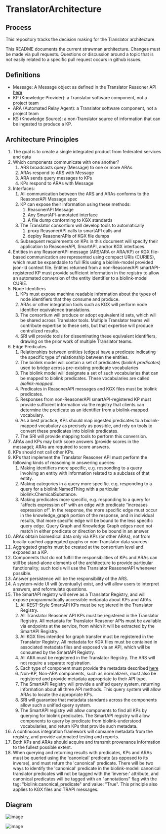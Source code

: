 # TranslatorArchitecture

## Process

This repository tracks the decision making for the Translator architecture.

This README documents the current strawman architecture.  Changes must be made via pull requests.   Questions or discussion around a topic that is not easily related to a specific pull request occurs in github issues.

## Definitions

  * Message: A Message object as defined in the Translator Reasoner API [here](https://github.com/NCATSTranslator/ReasonerAPI/blob/master/TranslatorReasonerAPI.yaml#L161)
  * KP (Knowledge Provider): a Translator software component, not a project team
  * ARA (Automated Relay Agent): a Translator software component, not a project team
  * KS (Knowledge Source): a non-Translator source of information that can be ingested to produce a KP.

## Architecture Principles

1. The goal is to create a single integrated product from federated services and data
1. Which components communicate with one another?
    1. ARS broadcasts query (Message) to one or more ARAs
    1. ARAs respond to ARS with Message
    1. ARA sends query messages to KPs
    1. KPs respond to ARAs with Message
1. Interfaces:
   1. All communication between the ARS and ARAs conforms to the ReasonerAPI Message spec
   1. KP can expose their information using these methods:
      1. ReasonerAPI Message
      1. Any SmartAPI-annotated interface
      1. A file dump conforming to KGX standards
   1. The Translator consortium will develop tools to automatically 
      1. proxy ReasonerAPI calls to smartAPI calls and 
      1. deploy ReasonerAPIs of KGX file dumps 
   1. Subsequent requirements on KPs in this document will specify their application to ReasonerAPI, SmartAPI, and/or KGX interfaces.
1. Entities in any ReasonerAPI message (ARS/ARA or ARA/KP) or KGX file-based communication are represented using compact URIs (CURIES), which must be expandable to full IRIs using a biolink-model provided json-ld context file.  Entities returned from a non-ReasonerAPI smartAPI-registered KP must provide sufficient information in the registry to allow an automated conversion of the entity identifier to a biolink-model CURIE.
1. Node Identifiers
   1. KPs must expose machine readable information about the types of node identifiers that they consume and produce.
   1. ARAs or other integration tools such as KGX will perform node identifier equivalence translations.
   1. The consortium will produce or adopt equivalent id sets, which will be shared across Translator tools.  Multiple Translator teams will contribute expertise to these sets, but that expertise will produce centralized results.
   1. SRI will provide tools for disseminating these equivalent identifiers, drawing on the prior work of multiple Translator teams.
1. Edge Predicates
   1. Relationships between entities (edges) have a predicate indicating the specific type of relationship between the entities.
   1. The biolink model will contain a set of predicates (_biolink predicates_) used to bridge across pre-existing predicate vocabularies
   1. The biolink model will designate a set of such vocabularies that can be mapped to biolink predicates. These vocabularies are called _biolink-mapped_.
   1. Predicates in ReasonerAPI messages and KGX files must be biolink predicates.
   1. Responses from non-ReasonerAPI smartAPI-registered KP must provide sufficient information via the registry that clients can determine the predicate as an identifier from a biolink-mapped vocabulary.
   1. As a best practice, KPs should map ingested predicates to a biolink-mapped vocabulary as precisely as possible, and rely on tools to convert these predicates into biolink predicates.
   1. The SRI will provide mapping tools to perform this conversion.
1. ARAs and KPs may both score answers (provide scores in the message); ARAs are required to score answers.
1. KPs should not call other KPs.
1. KPs that implement the Translator Reasoner API must perform the following kinds of reasoning in answering queries:
   1. Making identifiers more specific, e.g. responding to a query involving an entity with information related to a subclass of that entity.
   1. Making categories in a query more specific. e.g. responding to a query for a biolink:NamedThing with a particular biolink:ChemicalSubstance.
   1. Making predicates more specific, e.g. responding to a query for “affects expression of” with an edge with predicate “increases expression of”.  In the response, the more specific edge must occur in the knowledge_graph portion of the response, and in individual results, that more specific edge will be bound to the less specific query edge.  Query Graph and Knowledge Graph edges need not match in either predicate or direction to be bound in an answer.
1. ARAs obtain biomedical data only via KPs (or other ARAs), not from locally-cached aggregated graphs or non-Translator data sources.
1. Aggregated graphs must be created at the consortium level and exposed as a KP.
1. Components that do not fulfill the responsibilities of KPs and ARAs can still be stand-alone elements of the architecture to provide particular functionality; such tools will use the Translator ReasonerAPI whenever possible.
1. Answer persistence will be the responsibility of the ARS.
1. A system-wide UI will (eventually) exist, and will allow users to interpret answers, and reformulate questions.
1. The SmartAPI registry will serve as a Translator Registry, and will expose programmatically accessible metadata about KPs and ARAs.
    1. All REST-Style SmartAPI KPs must be registered in the Translator Registry.
    1. All Translator Reasoner API KPs must be registered in the Translator Registry. All metadata for Translator Reasoner APIs must be available via endpoints at the service, from which it will be extracted by the SmartAPI Registry.
    1. All KGX files intended for graph transfer must be registered in the Translator Registry. All metadata for KGX files must be contained in associated metadata files and exposed via an API, which will be consumed by the SmartAPI Registry.
    1. All ARA must be registered in the Translator Registry.  The ARS will not require a separate registration.
    1. Each type of component must provide the metadata described [here](RegistryMetadata.md)
    1. Non-KP, Non-ARA components, such as normalizers, must also be registered and provide metadata appropriate to their API type.
    1. The SmartAPI Registry will provide a unified query system, returning information about all three API methods.  This query system will allow ARAs to locate the appropriate KPs.
    1. SRI will guarantee that metadata standards across the components allow such a unified query system.
    1. The SmartAPI registry will allow components to find all KPs by querying for biolink predicates. The SmartAPI registry will allow components to query by predicate from biolink-understood vocabularies, and return KPs that provide such metadata.
1. A continuous integration framework will consume metadata from the registry, and provide automated testing and reports.
1. Both KPs and ARAs should acquire and transmit provenance information to the fullest possible extent.
1. When querying and returning results with predicates, KPs and ARAs must be queried using the 'canonical' predicate (as opposed to its inverse), and must return the 'canonical' predicate.  There will be two ways to identify the 'canonical' predicate in the biolink-model: canonical translator predicates will not be tagged with the 'inverse:' attribute, and canonical predicates will be tagged with an "annotations" flag with the tag: "biolink:canonical_predicate" and value: "True".  This principle also applies to KGX files and TRAPI messages.
## Diagram

![image](https://user-images.githubusercontent.com/306971/117194943-b3f69e00-adb2-11eb-81f5-8f959d67a9b2.png)


![image](https://user-images.githubusercontent.com/306971/117195654-8827e800-adb3-11eb-88b6-68d38cd2bdeb.png)


